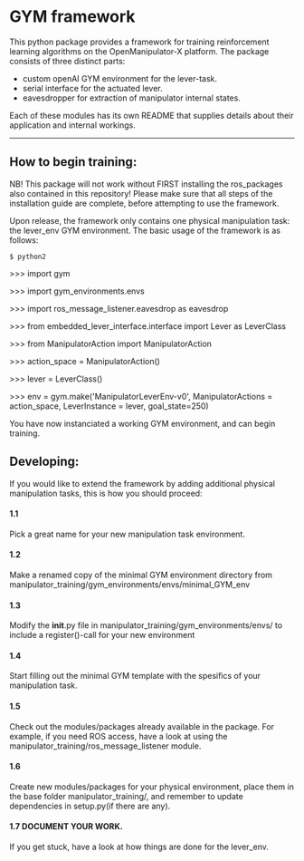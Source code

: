 # GYM framework
This python package provides a framework for training reinforcement learning algorithms on the OpenManipulator-X platform.
The package consists of three distinct parts:

- custom openAI GYM environment for the lever-task.
- serial interface for the actuated lever.
- eavesdropper for extraction of manipulator internal states.

Each of these modules has its own README that supplies details about their application and internal workings.

--------------------------------------------------------------------------------

## How to begin training:
NB! This package will not work without FIRST installing the ros_packages also contained in this repository!
Please make sure that all steps of the installation guide are complete, before attempting to use the framework.

Upon release, the framework only contains one physical manipulation task: the lever_env GYM environment.
The basic usage of the framework is as follows:

```shell
$ python2
```

&gt;&gt;&gt; import gym

&gt;&gt;&gt; import gym_environments.envs

&gt;&gt;&gt; import ros_message_listener.eavesdrop as eavesdrop

&gt;&gt;&gt; from embedded_lever_interface.interface import Lever as LeverClass

&gt;&gt;&gt; from ManipulatorAction import ManipulatorAction

&gt;&gt;&gt; action_space = ManipulatorAction()

&gt;&gt;&gt; lever = LeverClass()

&gt;&gt;&gt; env = gym.make('ManipulatorLeverEnv-v0', ManipulatorActions = action_space, LeverInstance = lever, goal_state=250)

You have now instanciated a working GYM environment, and can begin training.



## Developing:
If you would like to extend the framework by adding additional physical manipulation tasks, this is how you should proceed:


#### 1.1
Pick a great name for your new manipulation task environment.

#### 1.2
Make a renamed copy of the minimal GYM environment directory from manipulator_training/gym_environments/envs/minimal_GYM_env

#### 1.3
Modify the __init__.py file in manipulator_training/gym_environments/envs/ to include a register()-call for your new environment

#### 1.4 
Start filling out the minimal GYM template with the spesifics of your manipulation task.

#### 1.5 
Check out the modules/packages already available in the package. For example, if you need ROS access, have a look at using the manipulator_training/ros_message_listener module.

#### 1.6 
Create new modules/packages for your physical environment, place them in the base folder manipulator_training/, and remember to update dependencies in setup.py(if there are any).

#### 1.7 DOCUMENT YOUR WORK.

If you get stuck, have a look at how things are done for the lever_env.


